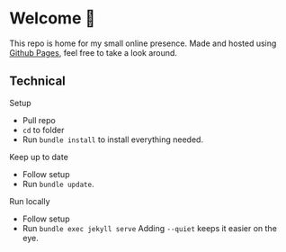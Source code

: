 # Welcome :wave:

This repo is home for my small online presence. Made and hosted using [Github Pages](https://pages.github.com/), feel free to take a look around.

## Technical

Setup

- Pull repo
- `cd` to folder
- Run `bundle install` to install everything needed.

Keep up to date

- Follow setup
- Run `bundle update`.

Run locally

- Follow setup
- Run `bundle exec jekyll serve`
  Adding `--quiet` keeps it easier on the eye.
